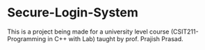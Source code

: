 # Secure-Login-System
This is a project being made for a university level course (CSIT211-Programming in C++ with Lab) taught by prof. Prajish Prasad.
